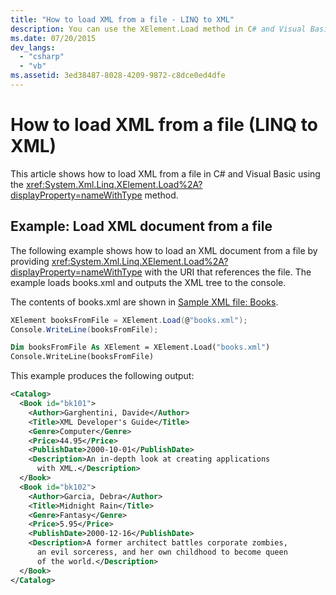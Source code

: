 ```yaml
---
title: "How to load XML from a file - LINQ to XML"
description: You can use the XElement.Load method in C# and Visual Basic to load an XML document from a file.
ms.date: 07/20/2015
dev_langs:
  - "csharp"
  - "vb"
ms.assetid: 3ed38487-8028-4209-9872-c8dce0ed4dfe
---
```


# How to load XML from a file (LINQ to XML)

This article shows how to load XML from a file in C# and Visual Basic using the <xref:System.Xml.Linq.XElement.Load%2A?displayProperty=nameWithType> method.

## Example: Load XML document from a file

The following example shows how to load an XML document from a file by providing <xref:System.Xml.Linq.XElement.Load%2A?displayProperty=nameWithType> with the URI that references the file. The example loads books.xml and outputs the XML tree to the console.

The contents of books.xml are shown in [Sample XML file: Books](sample-xml-file-books.md).

```csharp
XElement booksFromFile = XElement.Load(@"books.xml");
Console.WriteLine(booksFromFile);
```

```vb
Dim booksFromFile As XElement = XElement.Load("books.xml")
Console.WriteLine(booksFromFile)
```

This example produces the following output:

```xml
<Catalog>
  <Book id="bk101">
    <Author>Garghentini, Davide</Author>
    <Title>XML Developer's Guide</Title>
    <Genre>Computer</Genre>
    <Price>44.95</Price>
    <PublishDate>2000-10-01</PublishDate>
    <Description>An in-depth look at creating applications
      with XML.</Description>
  </Book>
  <Book id="bk102">
    <Author>Garcia, Debra</Author>
    <Title>Midnight Rain</Title>
    <Genre>Fantasy</Genre>
    <Price>5.95</Price>
    <PublishDate>2000-12-16</PublishDate>
    <Description>A former architect battles corporate zombies,
      an evil sorceress, and her own childhood to become queen
      of the world.</Description>
  </Book>
</Catalog>
```
